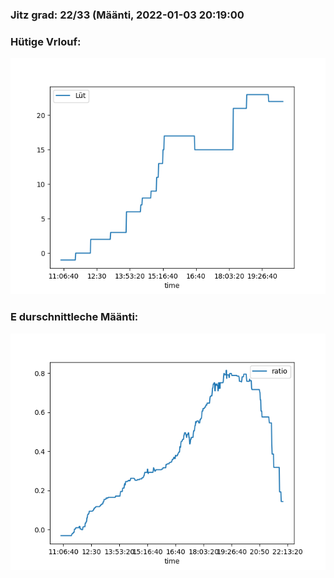 ### Jitz grad: 22/33 (Määnti, 2022-01-03 20:19:00

### Hütige Vrlouf:
![Graph](Today.png)

### E durschnittleche Määnti:
![Graph](Määnti.png)